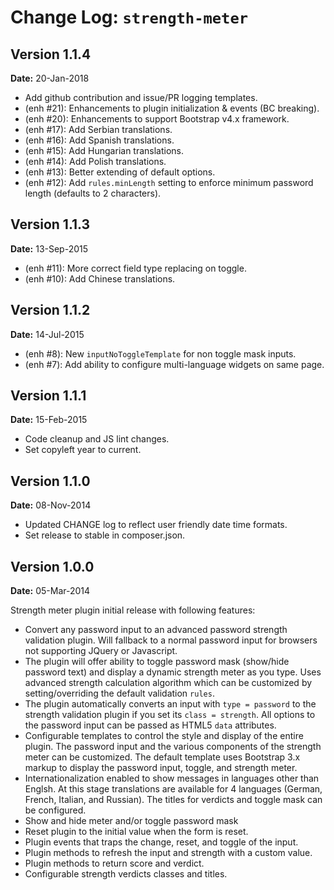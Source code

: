 Change Log: `strength-meter`
============================

## Version 1.1.4

**Date:** 20-Jan-2018

- Add github contribution and issue/PR logging templates.
- (enh #21): Enhancements to plugin initialization & events (BC breaking).
- (enh #20): Enhancements to support Bootstrap v4.x framework.
- (enh #17): Add Serbian translations.
- (enh #16): Add Spanish translations.
- (enh #15): Add Hungarian translations.
- (enh #14): Add Polish translations.
- (enh #13): Better extending of default options.
- (enh #12): Add `rules.minLength` setting to enforce minimum password length (defaults to 2 characters).

## Version 1.1.3

**Date:** 13-Sep-2015

- (enh #11): More correct field type replacing on toggle.
- (enh #10): Add Chinese translations.

## Version 1.1.2

**Date:** 14-Jul-2015

- (enh #8): New `inputNoToggleTemplate` for non toggle mask inputs.
- (enh #7): Add ability to configure multi-language widgets on same page.

## Version 1.1.1

**Date:** 15-Feb-2015

- Code cleanup and JS lint changes.
- Set copyleft year to current.

## Version 1.1.0

**Date:** 08-Nov-2014

- Updated CHANGE log to reflect user friendly date time formats.
- Set release to stable in composer.json.

## Version 1.0.0

**Date:** 05-Mar-2014

Strength meter plugin initial release with following features:

- Convert any password input to an advanced password strength validation plugin. Will fallback to a normal password input for browsers not supporting JQuery or Javascript.
- The plugin will offer ability to toggle password mask (show/hide password text) and display a dynamic strength meter as you type. Uses advanced strength calculation algorithm which can be customized by setting/overriding the default validation `rules`.
- The plugin automatically converts an input with `type = password` to the strength validation plugin if you set its `class = strength`. All options to the password input can be passed as HTML5 `data` attributes.
- Configurable templates to control the style and display of the entire plugin. The password input and the various components of the strength meter can be customized. The default template uses Bootstrap 3.x markup to display the password input, toggle, and strength meter.
- Internationalization enabled to show messages in languages other than Englsh. At this stage translations are available for 4 languages (German, French, Italian, and Russian). The titles for verdicts and toggle mask can be configured.
- Show and hide meter and/or toggle password mask
- Reset plugin to the initial value when the form is reset.
- Plugin events that traps the change, reset, and toggle of the input.
- Plugin methods to refresh the input and strength with a custom value. 
- Plugin methods to return score and verdict.
- Configurable strength verdicts classes and titles.